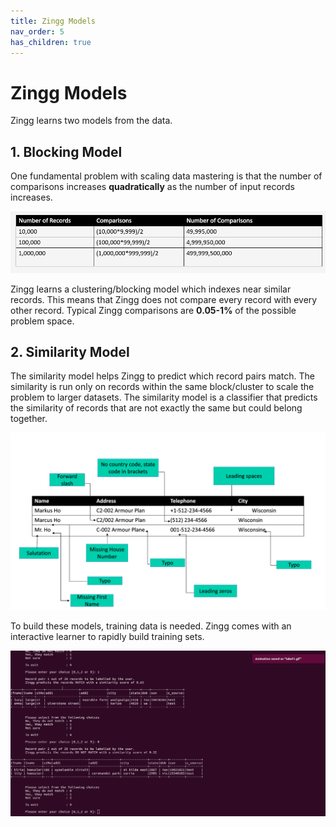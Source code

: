 ```yaml
---
title: Zingg Models
nav_order: 5
has_children: true
---
```


# Zingg Models

Zingg learns two models from the data.

## 1. Blocking Model

One fundamental problem with scaling data mastering is that the number of comparisons increases **quadratically** as the number of input records increases.

![Data Mastering At Scale](../assets/fuzzymatchingcomparisons.jpg)

Zingg learns a clustering/blocking model which indexes near similar records. This means that Zingg does not compare every record with every other record. Typical Zingg comparisons are **0.05-1%** of the possible problem space.

## 2. Similarity Model

The similarity model helps Zingg to predict which record pairs match. The similarity is run only on records within the same block/cluster to scale the problem to larger datasets. The similarity model is a classifier that predicts the similarity of records that are not exactly the same but could belong together.

![Fuzzy matching comparisons](../assets/dataMatching.jpg)

To build these models, training data is needed. Zingg comes with an interactive learner to rapidly build training sets.

![Shows records and asks user to mark yes, no, cant say on the cli.](../assets/label2.gif)
